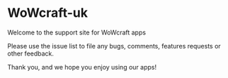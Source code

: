# WoWcraft-uk

Welcome to the support site for WoWcraft apps

Please use the issue list to file any bugs, comments, features requests or other feedback.

Thank you, and we hope you enjoy using our apps!
